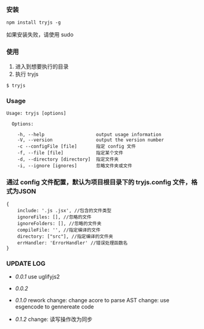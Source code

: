 ### 安装
```
npm install tryjs -g
```
如果安装失败，请使用 sudo

### 使用
1. 进入到想要执行的目录
2. 执行 tryjs
```
$ tryjs
```

### Usage
```
Usage: tryjs [options]

  Options:

    -h, --help                   output usage information
    -V, --version                output the version number
    -c --configFile [file]       指定 config 文件
    -f, --file [file]            指定某个文件
    -d, --directory [directory]  指定文件夹
    -i, --ignore [ignores]       忽略文件夹或文件
```

### 通过 config 文件配置，默认为项目根目录下的 tryjs.config 文件，格式为JSON
```
{
    include: '.js .jsx', //包含的文件类型
    ignoreFiles: [], //忽略的文件
    ignoreFolders: [], //忽略的文件夹
    compileFile: '', //指定编译的文件
    directory: ["src"], //指定编译的文件夹
    errHandler: 'ErrorHandler' //错误处理函数名
}
```

### UPDATE LOG
- *0.0.1* use uglifyjs2

- *0.0.2*

- *0.1.0* rework
  change: change acore to parse AST
  change: use esgencode to gennereate code

- *0.1.2*
  change: 读写操作改为同步
